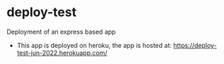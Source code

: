 # deploy-test
Deployment of an express based app

- This app is deployed on heroku, the app is hosted at: https://deploy-test-jun-2022.herokuapp.com/
